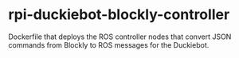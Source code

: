 # rpi-duckiebot-blockly-controller

Dockerfile that deploys the ROS controller nodes that convert JSON commands from Blockly to ROS messages for the Duckiebot.
